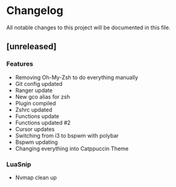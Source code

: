 # Changelog

All notable changes to this project will be documented in this file.

## [unreleased]

### Features

- Removing Oh-My-Zsh to do everything manually
- Git config updated
- Ranger update
- New gco alias for zsh
- Plugin compiled
- Zshrc updated
- Functions update
- Functions updated #2
- Cursor updates
- Switching from i3 to bspwm with polybar
- Bspwm updating
- Changing everything into Catppuccin Theme

### LuaSnip

- Nvmap clean up

<!-- generated by git-cliff -->
